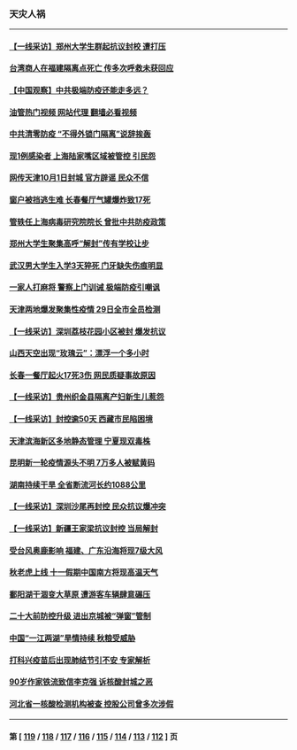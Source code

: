 ### 天灾人祸
---
#### [【一线采访】郑州大学生群起抗议封校 遭打压](../../pages/ncid280/n13835520.md?09300845) 
#### [台湾商人在福建隔离点死亡 传多次呼救未获回应](../../pages/ncid280/n13835622.md?09300845) 
#### [【中国观察】中共极端防疫还能走多远？](../../pages/ncid280/n13835529.md?09300845) 
#### [油管热门视频 网站代理 翻墙必看视频](http://209.222.30.114:81/youtube.html?09300845)
#### [中共清零防疫 “不得外锁门隔离”说辞挨轰](../../pages/ncid280/n13835291.md?09300845) 
#### [现1例感染者 上海陆家嘴区域被管控 引民怨](../../pages/ncid280/n13835313.md?09300845) 
#### [网传天津10月1日封城 官方辟谣 民众不信](../../pages/ncid280/n13835014.md?09300845) 
#### [窗户被挡逃生难 长春餐厅气罐爆炸致17死](../../pages/ncid280/n13834910.md?09300845) 
#### [管轶任上海病毒研究院院长 曾批中共防疫政策](../../pages/ncid280/n13834896.md?09300845) 
#### [郑州大学生聚集高呼“解封”传有学校让步](../../pages/ncid280/n13834753.md?09300845) 
#### [武汉男大学生入学3天猝死 门牙缺失伤痕明显](../../pages/ncid280/n13834441.md?09300845) 
#### [一家人打麻将 警察上门训诫 极端防疫引嘲讽](../../pages/ncid280/n13834455.md?09300845) 
#### [天津两地爆发聚集性疫情 29日全市全员检测](../../pages/ncid280/n13834524.md?09300845) 
#### [【一线采访】深圳荔枝花园小区被封 爆发抗议](../../pages/ncid280/n13834469.md?09300845) 
#### [山西天空出现“玫瑰云”：漂浮一个多小时](../../pages/ncid280/n13834482.md?09300845) 
#### [长春一餐厅起火17死3伤 网民质疑事故原因](../../pages/ncid280/n13834400.md?09300845) 
#### [【一线采访】贵州织金县隔离产妇新生儿惹怨](../../pages/ncid280/n13833706.md?09300845) 
#### [【一线采访】封控逾50天 西藏市民陷困境](../../pages/ncid280/n13833674.md?09300845) 
#### [天津滨海新区多地静态管理 宁夏现双毒株](../../pages/ncid280/n13833419.md?09300845) 
#### [昆明新一轮疫情源头不明 7万多人被赋黄码](../../pages/ncid280/n13833743.md?09300845) 
#### [湖南持续干旱 全省断流河长约1088公里](../../pages/ncid280/n13833363.md?09300845) 
#### [【一线采访】深圳沙尾再封控 民众抗议爆冲突](../../pages/ncid280/n13833087.md?09300845) 
#### [【一线采访】新疆王家梁抗议封控 当局解封](../../pages/ncid280/n13832937.md?09300845) 
#### [受台风奥鹿影响 福建、广东沿海将现7级大风](../../pages/ncid280/n13832858.md?09300845) 
#### [秋老虎上线 十一假期中国南方将现高温天气](../../pages/ncid280/n13832749.md?09300845) 
#### [鄱阳湖干涸变大草原 遭游客车辆肆意碾压](../../pages/ncid280/n13832774.md?09300845) 
#### [二十大前防控升级 进出京城被“弹窗”管制](../../pages/ncid280/n13832665.md?09300845) 
#### [中国“一江两湖”旱情持续 秋粮受威胁](../../pages/ncid280/n13832714.md?09300845) 
#### [打科兴疫苗后出现肺结节引不安 专家解析](../../pages/ncid280/n13832328.md?09300845) 
#### [90岁作家铁流致信李克强 诉核酸封城之恶](../../pages/ncid280/n13832290.md?09300845) 
#### [河北省一核酸检测机构被查 控股公司曾多次涉假](../../pages/ncid280/n13832156.md?09300845) 

---
#### 第 [ [119](./119.md?09300845) / [118](./118.md?09300845) / [117](./117.md?09300845) / [116](./116.md?09300845) / [115](./115.md?09300845) / [114](./114.md?09300845) / [113](./113.md?09300845) / [112](./112.md?09300845) ] 页
